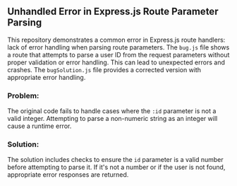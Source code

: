 ## Unhandled Error in Express.js Route Parameter Parsing

This repository demonstrates a common error in Express.js route handlers:  lack of error handling when parsing route parameters. The `bug.js` file shows a route that attempts to parse a user ID from the request parameters without proper validation or error handling. This can lead to unexpected errors and crashes.  The `bugSolution.js` file provides a corrected version with appropriate error handling.

### Problem:
The original code fails to handle cases where the `:id` parameter is not a valid integer.  Attempting to parse a non-numeric string as an integer will cause a runtime error.

### Solution:
The solution includes checks to ensure the `id` parameter is a valid number before attempting to parse it. If it's not a number or if the user is not found, appropriate error responses are returned.